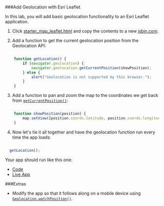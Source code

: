 ###Add Geolocation with Esri Leaflet

In this lab, you will add basic geolocation functionality to an Esri Leaflet application.

1. Click [starter_map_leaflet.html](src/starter_map_leaflet.html) and copy the contents to a new [jsbin.com](http://jsbin.com).

2. Add a function to get the current geolocation position from the Geolocation API:

  ```javascript
  
      function getLocation() {
          if (navigator.geolocation) {
              navigator.geolocation.getCurrentPosition(showPosition);
          } else {
              alert("Geolocation is not supported by this browser.");
          }
      }
  
  ```
  
3. Add a function to pan and zoom the map to the coordinates we get back from [`getCurrentPosition()`](https://developer.mozilla.org/en-US/docs/Web/API/Geolocation/getCurrentPosition):

  ```javascript
  
      function showPosition(position) {
          map.setView([position.coords.latitude, position.coords.longitude], 14);
      }
  
  ```
  
4. Now let's tie it all together and have the geolocation function run every time the app loads:

  ```javascript
  
    getLocation();
  
  ```
  
Your app should run like this one:
* [Code](src/add_geolocation_leaflet.html)
* [Live App](http://esri.github.io/geodev-hackerlabs/develop/src/add_geolocation_leaflet.html)

###Extras
* Modify the app so that it follows along on a mobile device using [`Geolocation.watchPosition()`](https://developer.mozilla.org/en-US/docs/Web/API/Geolocation/watchPosition).